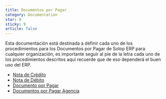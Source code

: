 ```yaml
---
title: Documentos por Pagar
category: Documentation
star: 9
sticky: 9
article: false
---
```


Esta documentación está destinada a definir cada uno de los procedimientos para los Documentos por Pagar de Solop ERP para cualquier organización, es importante seguir al pie de la letra cada uno de los procedimientos descritos aquí recuerde que de eso dependerá el buen uso del ERP.

- [Nota de Crédito](credit-note)
- [Nota de Débito](debit-note)
- [Documento por Pagar](document)
- [Documentos por Pagar Agencia](accounts-payable-agency)